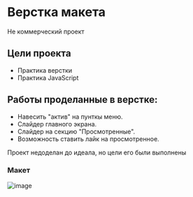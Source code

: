 # Верстка макета
Не коммерческий проект
## Цели проекта
- Практика верстки
- Практика JavaScript
## Работы проделанные в верстке:
- Навесить "актив" на пунткы меню.
- Слайдер главного экрана.
- Слайдер на секцию "Просмотренные".
- Возможность ставить лайк на просмотренное.

Проект недоделан до идеала, но цели его были выполнены 
### Макет
![image](https://imgur.com/f7Wz3CS.png)

